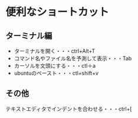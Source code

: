 # 便利なショートカット

## ターミナル編
- ターミナルを開く・・・ctrl+Alt+T
- コマンド名やファイル名を予測して表示・・・Tab
- カーソルを文頭にする・・・ctl＋a
- ubuntuのペースト・・・ctl+shift+v
## その他

テキストエディタでインデントを合わせる・・・ctrl+[
